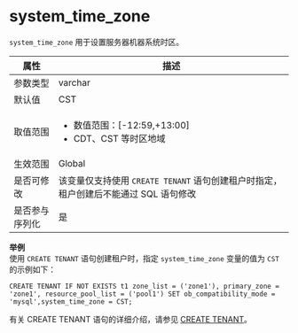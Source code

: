 system_time_zone 
=====================================

`system_time_zone` 用于设置服务器机器系统时区。


| **属性**  |                  **描述**                   |
|---------|-------------------------------------------|
| 参数类型    | varchar                                   |
| 默认值     | CST                                       |
| 取值范围    | <ul><li> 数值范围：[-12:59,+13:00]  </li><li> CDT、CST 等时区地域   </li></ul>                                      |
| 生效范围    | Global                                   |
| 是否可修改   | 该变量仅支持使用 `CREATE TENANT` 语句创建租户时指定，租户创建后不能通过 SQL 语句修改  |
| 是否参与序列化 | 是                                         |

**举例**  
使用 `CREATE TENANT` 语句创建租户时，指定 `system_time_zone` 变量的值为 `CST` 的示例如下：



    CREATE TENANT IF NOT EXISTS t1 zone_list = ('zone1'), primary_zone = 'zone1', resource_pool_list = ('pool1') SET ob_compatibility_mode = 'mysql',system_time_zone = CST;

有关 CREATE TENANT 语句的详细介绍，请参见 [CREATE TENANT](../../800.sql-reference/500.sql-statements/2000.create-tenant.md)。


